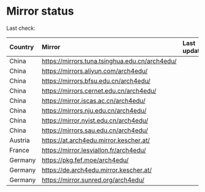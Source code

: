 <script src="./time.js"></script>
# Mirror status
Last check: <script type="text/javascript">localize(1722691170.4246879);</script>

|Country|Mirror|Last update|
|:------|:-----|:----------|
|China|https://mirrors.tuna.tsinghua.edu.cn/arch4edu/|<script type="text/javascript">localize(1722666938);</script>|
|China|https://mirrors.aliyun.com/arch4edu/|<script type="text/javascript">localize(1722666938);</script>|
|China|https://mirrors.bfsu.edu.cn/arch4edu/|<script type="text/javascript">localize(1722666938);</script>|
|China|https://mirrors.cernet.edu.cn/arch4edu/|<script type="text/javascript">localize(1722666938);</script>|
|China|https://mirror.iscas.ac.cn/arch4edu/|<script type="text/javascript">localize(1722666938);</script>|
|China|https://mirrors.nju.edu.cn/arch4edu/|<script type="text/javascript">localize(1722624538);</script>|
|China|https://mirror.nyist.edu.cn/arch4edu/|<script type="text/javascript">localize(1722624538);</script>|
|China|https://mirrors.sau.edu.cn/arch4edu/|<script type="text/javascript">localize(1722666938);</script>|
|Austria|https://at.arch4edu.mirror.kescher.at/|<script type="text/javascript">localize(1722666938);</script>|
|France|https://mirror.lesviallon.fr/arch4edu/|<script type="text/javascript">localize(1722666938);</script>|
|Germany|https://pkg.fef.moe/arch4edu/|<script type="text/javascript">localize(1722666938);</script>|
|Germany|https://de.arch4edu.mirror.kescher.at/|<script type="text/javascript">localize(1722666938);</script>|
|Germany|https://mirror.sunred.org/arch4edu/|<script type="text/javascript">localize(1722666938);</script>|

<script src="./tablefilter/tablefilter.js"></script>
<script src="./table.js"></script>